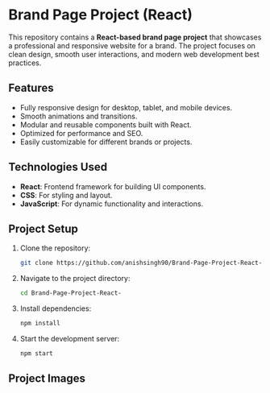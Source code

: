 # **Brand Page Project (React)**

This repository contains a **React-based brand page project** that showcases a professional and responsive website for a brand. The project focuses on clean design, smooth user interactions, and modern web development best practices.

## **Features**
- Fully responsive design for desktop, tablet, and mobile devices.
- Smooth animations and transitions.
- Modular and reusable components built with React.
- Optimized for performance and SEO.
- Easily customizable for different brands or projects.

## **Technologies Used**
- **React**: Frontend framework for building UI components.
- **CSS**: For styling and layout.
- **JavaScript**: For dynamic functionality and interactions.

## **Project Setup**
1. Clone the repository:
   ```bash
   git clone https://github.com/anishsingh90/Brand-Page-Project-React-.git
   ```
2. Navigate to the project directory:
   ```bash
   cd Brand-Page-Project-React-
   ```
3. Install dependencies:
   ```bash
   npm install
   ```
4. Start the development server:
   ```bash
   npm start
   ```

## **Project Images**

